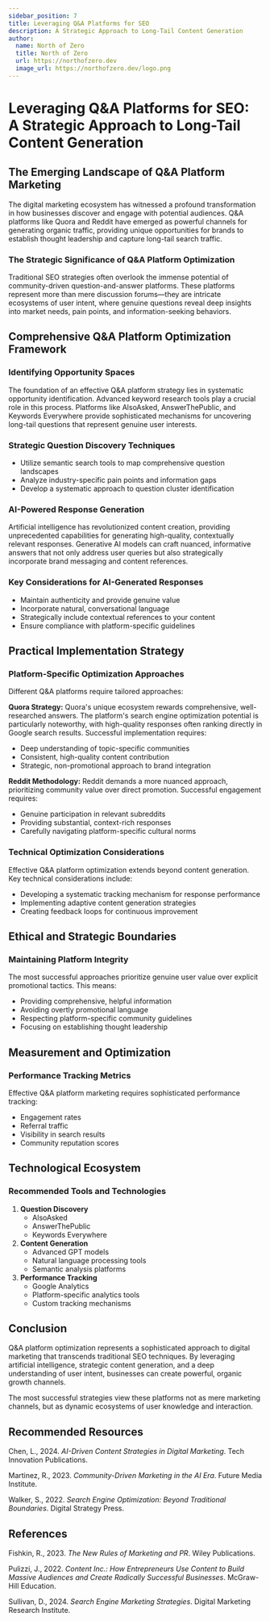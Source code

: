 ```yaml
---
sidebar_position: 7
title: Leveraging Q&A Platforms for SEO
description: A Strategic Approach to Long-Tail Content Generation
author:
  name: North of Zero
  title: North of Zero
  url: https://northofzero.dev
  image_url: https://northofzero.dev/logo.png
---
```


# Leveraging Q&A Platforms for SEO: A Strategic Approach to Long-Tail Content Generation

## **The Emerging Landscape of Q&A Platform Marketing**

The digital marketing ecosystem has witnessed a profound transformation in how businesses discover and engage with potential audiences. Q&A platforms like Quora and Reddit have emerged as powerful channels for generating organic traffic, providing unique opportunities for brands to establish thought leadership and capture long-tail search traffic.

### **The Strategic Significance of Q&A Platform Optimization**

Traditional SEO strategies often overlook the immense potential of community-driven question-and-answer platforms. These platforms represent more than mere discussion forums—they are intricate ecosystems of user intent, where genuine questions reveal deep insights into market needs, pain points, and information-seeking behaviors.

## **Comprehensive Q&A Platform Optimization Framework**

### **Identifying Opportunity Spaces**

The foundation of an effective Q&A platform strategy lies in systematic opportunity identification. Advanced keyword research tools play a crucial role in this process. Platforms like AlsoAsked, AnswerThePublic, and Keywords Everywhere provide sophisticated mechanisms for uncovering long-tail questions that represent genuine user interests.

### **Strategic Question Discovery Techniques**

- Utilize semantic search tools to map comprehensive question landscapes
- Analyze industry-specific pain points and information gaps
- Develop a systematic approach to question cluster identification

### **AI-Powered Response Generation**

Artificial intelligence has revolutionized content creation, providing unprecedented capabilities for generating high-quality, contextually relevant responses. Generative AI models can craft nuanced, informative answers that not only address user queries but also strategically incorporate brand messaging and content references.

### **Key Considerations for AI-Generated Responses**

- Maintain authenticity and provide genuine value
- Incorporate natural, conversational language
- Strategically include contextual references to your content
- Ensure compliance with platform-specific guidelines

## **Practical Implementation Strategy**

### **Platform-Specific Optimization Approaches**

Different Q&A platforms require tailored approaches:

**Quora Strategy:** Quora's unique ecosystem rewards comprehensive, well-researched answers. The platform's search engine optimization potential is particularly noteworthy, with high-quality responses often ranking directly in Google search results. Successful implementation requires:

- Deep understanding of topic-specific communities
- Consistent, high-quality content contribution
- Strategic, non-promotional approach to brand integration

**Reddit Methodology:** Reddit demands a more nuanced approach, prioritizing community value over direct promotion. Successful engagement requires:

- Genuine participation in relevant subreddits
- Providing substantial, context-rich responses
- Carefully navigating platform-specific cultural norms

### **Technical Optimization Considerations**

Effective Q&A platform optimization extends beyond content generation. Key technical considerations include:

- Developing a systematic tracking mechanism for response performance
- Implementing adaptive content generation strategies
- Creating feedback loops for continuous improvement

## **Ethical and Strategic Boundaries**

### **Maintaining Platform Integrity**

The most successful approaches prioritize genuine user value over explicit promotional tactics. This means:

- Providing comprehensive, helpful information
- Avoiding overtly promotional language
- Respecting platform-specific community guidelines
- Focusing on establishing thought leadership

## **Measurement and Optimization**

### **Performance Tracking Metrics**

Effective Q&A platform marketing requires sophisticated performance tracking:

- Engagement rates
- Referral traffic
- Visibility in search results
- Community reputation scores

## **Technological Ecosystem**

### **Recommended Tools and Technologies**

1. **Question Discovery**
   - AlsoAsked
   - AnswerThePublic
   - Keywords Everywhere
2. **Content Generation**
   - Advanced GPT models
   - Natural language processing tools
   - Semantic analysis platforms
3. **Performance Tracking**
   - Google Analytics
   - Platform-specific analytics tools
   - Custom tracking mechanisms

## **Conclusion**

Q&A platform optimization represents a sophisticated approach to digital marketing that transcends traditional SEO techniques. By leveraging artificial intelligence, strategic content generation, and a deep understanding of user intent, businesses can create powerful, organic growth channels.

The most successful strategies view these platforms not as mere marketing channels, but as dynamic ecosystems of user knowledge and interaction.

## **Recommended Resources**

Chen, L., 2024. _AI-Driven Content Strategies in Digital Marketing_. Tech Innovation Publications.

Martinez, R., 2023. _Community-Driven Marketing in the AI Era_. Future Media Institute.

Walker, S., 2022. _Search Engine Optimization: Beyond Traditional Boundaries_. Digital Strategy Press.

## **References**

Fishkin, R., 2023. _The New Rules of Marketing and PR_. Wiley Publications.

Pulizzi, J., 2022. _Content Inc.: How Entrepreneurs Use Content to Build Massive Audiences and Create Radically Successful Businesses_. McGraw-Hill Education.

Sullivan, D., 2024. _Search Engine Marketing Strategies_. Digital Marketing Research Institute.
